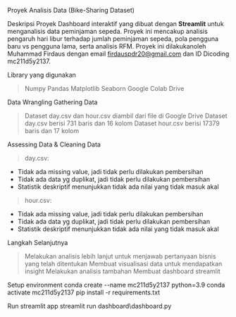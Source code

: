 Proyek Analisis Data (Bike-Sharing Dataset)

Deskripsi Proyek
Dashboard interaktif yang dibuat dengan **Streamlit** untuk menganalisis data peminjaman sepeda. Proyek ini mencakup analisis pengaruh hari libur terhadap jumlah peminjaman sepeda, pola pengguna baru vs pengguna lama, serta analisis RFM. Proyek ini dilakukanoleh Muhammad Firdaus dengan email firdauspdr20@gmail.com dan ID Dicoding mc211d5y2137.

Library yang digunakan
> Numpy
> Pandas
> Matplotlib
> Seaborn
> Google Colab Drive
 
Data Wrangling
Gathering Data
> Dataset day.csv dan hour.csv diambil dari file di Google Drive
> Dataset day.csv berisi 731 baris dan 16 kolom
> Dataset hour.csv berisi 17379 baris dan 17 kolom

Assessing Data & Cleaning Data
> day.csv:
  - Tidak ada missing value, jadi tidak perlu dilakukan pembersihan
  - Tidak ada data yg duplikat, jadi tidak perlu dilakukan pembersihan
  - Statistik deskriptif menunjukkan tidak ada nilai yang tidak masuk akal
> hour.csv:
  - Tidak ada missing value, jadi tidak perlu dilakukan pembersihan
  - Tidak ada data yg duplikat, jadi tidak perlu dilakukan pembersihan
  - Statistik deskriptif menunjukkan tidak ada nilai yang tidak masuk akal

Langkah Selanjutnya
> Melakukan analisis lebih lanjut untuk menjawab pertanyaan bisnis yang telah ditentukan
> Membuat visualisasi data untuk mendapatkan insight
> Melakukan analisis tambahan 
> Membuat dashboard streamlit

Setup environment
conda create --name mc211d5y2137 python=3.9 conda activate mc211d5y2137 pip install -r requirements.txt

Run streamlit app
streamlit run dashboard\dashboard.py
